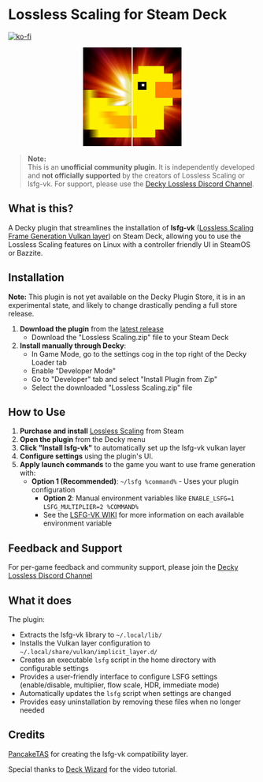 # Lossless Scaling for Steam Deck

[![ko-fi](https://ko-fi.com/img/githubbutton_sm.svg)](https://ko-fi.com/B0B71HZTAX)

<p align="center">
   <img src="assets/decky-lossless-logo.png" alt="Lossless Scaling for Steam Deck Logo" width="200"/>
</p>

> **Note:**  
> This is an **unofficial community plugin**. It is independently developed and **not officially supported** by the creators of Lossless Scaling or lsfg-vk. For support, please use the [Decky Lossless Discord Channel](https://discord.gg/SFhFy2Sd).

## What is this?

A Decky plugin that streamlines the installation of **lsfg-vk** ([Lossless Scaling Frame Generation Vulkan layer](https://github.com/PancakeTAS/lsfg-vk)) on Steam Deck, allowing you to use the Lossless Scaling features on Linux with a controller friendly UI in SteamOS or Bazzite. 

## Installation

**Note:** This plugin is not yet available on the Decky Plugin Store, it is in an experimental state, and likely to change drastically pending a full store release. 

1. **Download the plugin** from the [latest release](https://github.com/xXJSONDeruloXx/decky-lossless-scaling-vk/releases)
   - Download the "Lossless Scaling.zip" file to your Steam Deck
2. **Install manually through Decky**:
   - In Game Mode, go to the settings cog in the top right of the Decky Loader tab
   - Enable "Developer Mode"
   - Go to "Developer" tab and select "Install Plugin from Zip"
   - Select the downloaded "Lossless Scaling.zip" file

## How to Use

1. **Purchase and install** [Lossless Scaling](https://store.steampowered.com/app/993090/Lossless_Scaling/) from Steam
2. **Open the plugin** from the Decky menu
3. **Click "Install lsfg-vk"** to automatically set up the lsfg-vk vulkan layer
4. **Configure settings** using the plugin's UI.
5. **Apply launch commands** to the game you want to use frame generation with:
   - **Option 1 (Recommended)**: `~/lsfg %command%` - Uses your plugin configuration
      - **Option 2**: Manual environment variables like `ENABLE_LSFG=1 LSFG_MULTIPLIER=2 %COMMAND%`
      - See the [LSFG-VK WIKI](https://github.com/PancakeTAS/lsfg-vk/wiki/Configuring-lsfg%E2%80%90vk) for more information on each available environment variable

## Feedback and Support

For per-game feedback and community support, please join the [Decky Lossless Discord Channel](https://discord.gg/SFhFy2Sd)

## What it does

The plugin:
- Extracts the lsfg-vk library to `~/.local/lib/`
- Installs the Vulkan layer configuration to `~/.local/share/vulkan/implicit_layer.d/`
- Creates an executable `lsfg` script in the home directory with configurable settings
- Provides a user-friendly interface to configure LSFG settings (enable/disable, multiplier, flow scale, HDR, immediate mode)
- Automatically updates the `lsfg` script when settings are changed
- Provides easy uninstallation by removing these files when no longer needed

## Credits

[PancakeTAS](https://github.com/PancakeTAS/lsfg-vk) for creating the lsfg-vk compatibility layer.
  
Special thanks to <a href="https://www.youtube.com/@DeckWizard" target="_blank">Deck Wizard</a> for the video tutorial.

